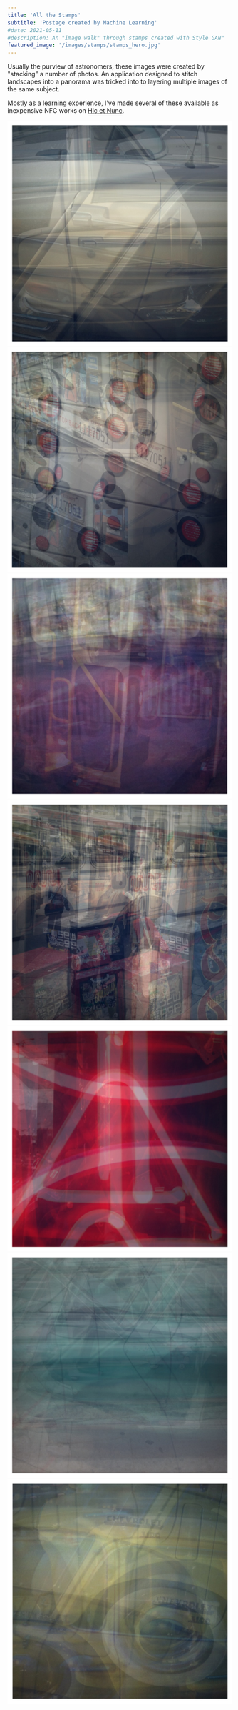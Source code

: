 ```yaml
---
title: 'All the Stamps'
subtitle: 'Postage created by Machine Learning'
#date: 2021-05-11
#description: An "image walk" through stamps created with Style GAN"
featured_image: '/images/stamps/stamps_hero.jpg'
---
```


Usually the purview of astronomers, these images were created by "stacking" a number of photos. An application designed to stitch landscapes into a panorama was tricked into to layering multiple images of the same subject.

Mostly as a learning experience, I've made several of these available as inexpensive NFC works on <a href ="https://www.hicetnunc.xyz/DCE/creations">Hic et Nunc</a>.

<img src ="/images/averaged/yellow_car.png"/>

<img src ="/images/averaged/buslights.png"/>

<img src ="/images/averaged/muni1.png"/>

<img src ="/images/averaged/muni2.png"/>

<img src ="/images/averaged/tattoo.png"/>

<img src ="/images/averaged/valiant.png"/>

<img src ="/images/averaged/yellow_car_2.jpg"/>
